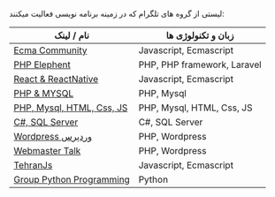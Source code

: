 لیستی از گروه های تلگرام که در زمینه برنامه نویسی فعالیت میکنند:

نام / لینک | زبان و تکنولوژی ها
 --- | ---
[Ecma Community](https://t.me/joinchat/BlYEGUQU_figrg60_yTujg) | Javascript, Ecmascript
[PHP Elephent](https://t.me/joinchat/BlYEGT9D614i8VhQW-N7SA) | PHP, PHP framework, Laravel
[React & ReactNative](https://telegram.me/joinchat/D8jLp0D27irx4rjq2j88xw) | Javascript, Ecmascript
[PHP & MYSQL](https://t.me/joinchat/DdVnn0IEVk8KZVMcyedHDw) | PHP, Mysql
[PHP, Mysql, HTML, Css, JS](https://t.me/joinchat/DVsKJUCXYML697Y7j8qIvA) | PHP, Mysql, HTML, Css, JS
[C#, SQL Server](https://t.me/joinchat/DVsKJUA_HYiQYIM33XTiCQ) | C#, SQL Server
[Wordpress وردپرس](https://telegram.me/joinchat/AAAAADwGOy4VdSMS4lmtcA) | PHP, Wordpress
[Webmaster Talk](https://t.me/joinchat/A0JWp089GfT3g3YpQMnN5w) | PHP, Wordpress
[TehranJs](t.me/joinchat/Bh_YBzuurkvnTZ1Z01BsvQ) | Javascript, Ecmascript
[Group Python Programming](https://t.me/joinchat/Bon0zUExmqDAkEzYHxZ74w) | Python
